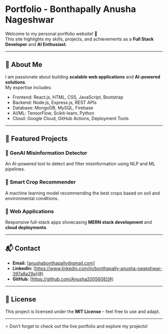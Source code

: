 # Portfolio - Bonthapally Anusha Nageshwar

Welcome to my personal portfolio website! 🚀  
This site highlights my skills, projects, and achievements as a **Full Stack Developer** and **AI Enthusiast**.

---

## 🌟 About Me
I am passionate about building **scalable web applications** and **AI-powered solutions**.  
My expertise includes:
- Frontend: React.js, HTML, CSS, JavaScript, Bootstrap  
- Backend: Node.js, Express.js, REST APIs  
- Database: MongoDB, MySQL, Firebase  
- AI/ML: TensorFlow, Scikit-learn, Python  
- Cloud: Google Cloud, GitHub Actions, Deployment Tools  

---

## 📂 Featured Projects
### 🔹 GenAI Misinformation Detector  
An AI-powered tool to detect and filter misinformation using NLP and ML pipelines.  

### 🔹 Smart Crop Recommender  
A machine learning model recommending the best crops based on soil and environmental conditions.  

### 🔹 Web Applications  
Responsive full-stack apps showcasing **MERN stack development** and **cloud deployments**.  

---

## 📬 Contact
- **Email:** [anushabonthapally@gmail.com]  
- **LinkedIn:** [https://www.linkedin.com/in/bonthapally-anusha-nageshwar-397a8a29a](#)  
- **GitHub:** [https://github.com/Anusha2005608](#)  

---

## 📜 License
This project is licensed under the **MIT License** – feel free to use and adapt.  

---

⭐ Don’t forget to check out the live portfolio and explore my projects!
